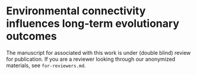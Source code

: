 # Environmental connectivity influences long-term evolutionary outcomes

The manuscript for associated with this work is under (double blind) review for publication.
If you are a reviewer looking through our anonymized materials, see `for-reviewers.md`.